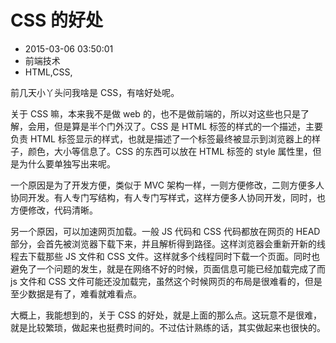 # CSS 的好处
- 2015-03-06 03:50:01
- 前端技术
- HTML,CSS,


前几天小丫头问我啥是 CSS，有啥好处呢。

关于 CSS 嘛，本来我不是做 web 的，也不是做前端的，所以对这些也只是了解，会用，但是算是半个门外汉了。CSS 是 HTML 标签的样式的一个描述，主要负责 HTML 标签显示的样式，也就是描述了一个标签最终被显示到浏览器上的样子，颜色，大小等信息了。CSS 的东西可以放在 HTML 标签的 style 属性里，但是为什么要单独写出来呢。

一个原因是为了开发方便，类似于 MVC 架构一样，一则方便修改，二则方便多人协同开发。有人专门写结构，有人专门写样式，这样方便多人协同开发，同时，也方便修改，代码清晰。

另一个原因，可以加速网页加载。一般 JS 代码和 CSS 代码都放在网页的 HEAD 部分，会首先被浏览器下载下来，并且解析得到路径。这样浏览器会重新开新的线程去下载那些 JS 文件和 CSS 文件。这样就多个线程同时下载一个页面。同时也避免了一个问题的发生，就是在网络不好的时候，页面信息可能已经加载完成了而 js 文件和 CSS 文件可能还没加载完，虽然这个时候网页的布局是很难看的，但是至少数据是有了，难看就难看点。

大概上，我能想到的，关于 CSS 的好处，就是上面的那么点。这玩意不是很难，就是比较繁琐，做起来也挺费时间的。不过估计熟练的话，其实做起来也很快的。
